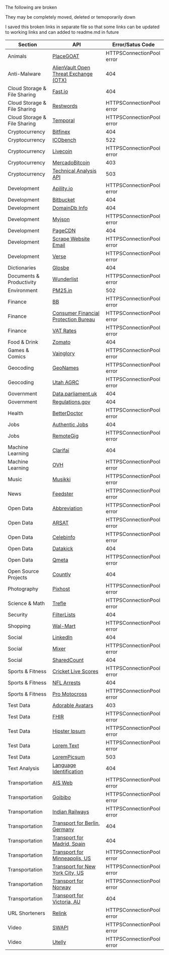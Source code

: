 The following are broken

They may be completely moved, deleted or temoporarily down

I saved this broken links in separate file so that some links can be updated to working links and can added to readme.md in future

| Section | API  |Error/Satus Code |
|---|---|---|
| Animals | [PlaceGOAT](https://placegoat.com/) | HTTPSConnectionPool error |
| Anti-Malware | [AlienVault Open Threat Exchange (OTX)](https://otx.alienvault.com/api/) | 404 |
| Cloud Storage & File Sharing | [Fast.io](https://www.fast.io/developers) | 404 |
| Cloud Storage & File Sharing | [Restwords](https://www.restwords.com) | HTTPSConnectionPool error |
| Cloud Storage & File Sharing | [Temporal](https://gateway.temporal.cloud/ipns/docs.api.temporal.cloud) | HTTPSConnectionPool error |
| Cryptocurrency | [Bitfinex](https://docs.bitfinex.com/docs/getting-started) | 404 |
| Cryptocurrency | [ICObench](https://icobench.com/developers) | 522 |
| Cryptocurrency | [Livecoin](https://www.livecoin.net/api) | HTTPSConnectionPool error |
| Cryptocurrency | [MercadoBitcoin](https://www.mercadobitcoin.net/api-doc/) | 403 |
| Cryptocurrency | [Technical Analysis API](https://technical-analysis-api.com) | 503 |
| Development | [Apility.io](https://apility.io/apidocs/) | HTTPSConnectionPool error |
| Development | [Bitbucket](https://api.bitbucket.org/2.0/users/karllhughes) | 404 |
| Development | [DomainDb Info](https://domainsdb.info/apidomainsdb/index.php) | 404 |
| Development | [Myjson](http://myjson.com/api) | HTTPSConnectionPool error |
| Development | [PageCDN](https://docs.pagecdn.com/api/public) | 404 |
| Development | [Scrape Website Email](https://market.mashape.com/tommytcchan/scrape-website-email) | HTTPSConnectionPool error |
| Development | [Verse](https://verse.pawelad.xyz/) | HTTPSConnectionPool error |
| Dictionaries | [Glosbe](https://glosbe.com/a-api) | 404 |
| Documents & Productivity | [Wunderlist](https://developer.wunderlist.com/documentation) | HTTPSConnectionPool error |
| Environment | [PM25.in](http://www.pm25.in/api_doc) | 502 |
| Finance | [BB](https://developers.bb.com.br/pt-br/) | HTTPSConnectionPool error |
| Finance | [Consumer Financial Protection Bureau](https://data.consumerfinance.gov/resource/jhzv-w97w.json) | HTTPSConnectionPool error |
| Finance | [VAT Rates](https://jsonvat.com/) | HTTPSConnectionPool error |
| Food & Drink | [Zomato](https://developers.zomato.com/api) | 404 |
| Games & Comics | [Vainglory](https://developer.vainglorygame.com/) | HTTPSConnectionPool error |
| Geocoding | [GeoNames](http://www.geonames.org/export/web-services.html) | HTTPSConnectionPool error |
| Geocoding | [Utah AGRC](https://api.mapserv.utah.gov) | HTTPSConnectionPool error |
| Government | [Data.parliament.uk](http://www.data.parliament.uk/developers/) | 404 |
| Government | [Regulations.gov](https://regulationsgov.github.io/developers/) | 404 |
| Health | [BetterDoctor](https://developer.betterdoctor.com/) | HTTPSConnectionPool error |
| Jobs | [Authentic Jobs](https://authenticjobs.com/api/docs) | 404 |
| Jobs | [RemoteGig](https://remotegig.io/jobs.json) | HTTPSConnectionPool error |
| Machine Learning | [Clarifai](https://developer.clarifai.com/) | 404 |
| Machine Learning | [OVH](https://market-place.ai.ovh.net/) | HTTPSConnectionPool error |
| Music | [Musikki](https://music-api.musikki.com/reference) | HTTPSConnectionPool error |
| News | [Feedster](https://api.feedster.me/v1/docs/) | HTTPSConnectionPool error |
| Open Data | [Abbreviation](https://market.mashape.com/daxeel/abbreviations) | HTTPSConnectionPool error |
| Open Data | [ARSAT](https://datos.arsat.com.ar/developers/) | HTTPSConnectionPool error |
| Open Data | [Celebinfo](https://market.mashape.com/daxeel/celebinfo/) | HTTPSConnectionPool error |
| Open Data | [Datakick](https://www.datakick.org/api) | 404 |
| Open Data | [Qmeta](https://api.qmeta.net/) | HTTPSConnectionPool error |
| Open Source Projects | [Countly](http://resources.count.ly/docs) | 404 |
| Photography | [Pixhost](https://pixhost.org/api/index.html) | HTTPSConnectionPool error |
| Science & Math | [Trefle](https://trefle.io/) | HTTPSConnectionPool error |
| Security | [FilterLists](https://filterlists.com/api/v1/lists) | 404 |
| Shopping | [Wal-Mart](https://developer.walmartlabs.com/docs) | HTTPSConnectionPool error |
| Social | [LinkedIn](https://developer.linkedin.com/docs/rest-api) | 404 |
| Social | [Mixer](https://dev.mixer.com/) | HTTPSConnectionPool error |
| Social | [SharedCount](http://docs.sharedcount.com/) | 404 |
| Sports & Fitness | [Cricket Live Scores](https://market.mashape.com/dev132/cricket-live-scores) | HTTPSConnectionPool error |
| Sports & Fitness | [NFL Arrests](http://nflarrest.com/api/) | 404 |
| Sports & Fitness | [Pro Motocross](http://promotocrossapi.com) | HTTPSConnectionPool error |
| Test Data | [Adorable Avatars](http://avatars.adorable.io) | 403 |
| Test Data | [FHIR](http://fhirtest.uhn.ca/home) | HTTPSConnectionPool error |
| Test Data | [Hipster Ipsum](http://hipsterjesus.com/) | HTTPSConnectionPool error |
| Test Data | [Lorem Text](https://market.mashape.com/montanaflynn/lorem-text-generator) | HTTPSConnectionPool error |
| Test Data | [LoremPicsum](http://lorempicsum.com) | 503 |
| Text Analysis | [Language Identification](https://rapidapi.com/BigLobster/api/language-identification-prediction) | 404 |
| Transportation | [AIS Web](http://www.aisweb.aer.mil.br/api/doc/index.cfm) | HTTPSConnectionPool error |
| Transportation | [Goibibo](https://developer.goibibo.com/docs) | HTTPSConnectionPool error |
| Transportation | [Indian Railways](http://api.erail.in/) | HTTPSConnectionPool error |
| Transportation | [Transport for Berlin, Germany](https://github.com/derhuerst/vbb-rest/blob/master/docs/index.md) | 404 |
| Transportation | [Transport for Madrid, Spain](http://opendata.emtmadrid.es/Servicios-web/BUS) | 404 |
| Transportation | [Transport for Minneapolis, US](http://svc.metrotransit.org/) | HTTPSConnectionPool error |
| Transportation | [Transport for New York City, US](http://datamine.mta.info/) | HTTPSConnectionPool error |
| Transportation | [Transport for Norway](http://reisapi.ruter.no/help) | HTTPSConnectionPool error |
| Transportation | [Transport for Victoria, AU](https://www.ptv.vic.gov.au/about-ptv/ptv-data-and-reports/digital-products/ptv-timetable-api/) | 404 |
| URL Shorteners | [Relink](https://rel.ink) | HTTPSConnectionPool error |
| Video | [SWAPI](https://swapi.co) | HTTPSConnectionPool error |
| Video | [Utelly](https://market.mashape.com/utelly/utelly) | HTTPSConnectionPool error |
